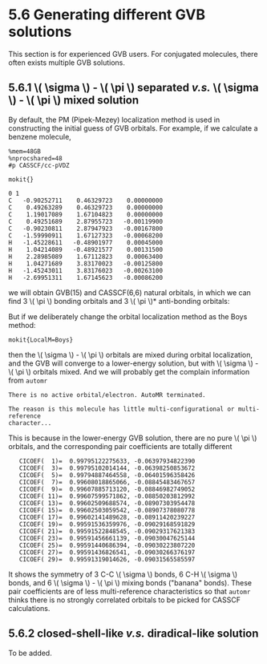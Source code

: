 # 5.6 Generating different GVB solutions
This section is for experienced GVB users. For conjugated molecules, there often
exists multiple GVB solutions.

## 5.6.1 \\( \sigma \\) - \\( \pi \\) separated *v.s.* \\( \sigma \\) - \\( \pi \\) mixed solution
By default, the PM (Pipek-Mezey) localization method is used in constructing the
initial guess of GVB orbitals. For example, if we calculate a benzene molecule,
```
%mem=48GB
%nprocshared=48
#p CASSCF/cc-pVDZ

mokit{}

0 1
C   -0.90252711    0.46329723    0.00000000
C    0.49263289    0.46329723    0.00000000
C    1.19017089    1.67104823    0.00000000
C    0.49251689    2.87955723   -0.00119900
C   -0.90230811    2.87947923   -0.00167800
C   -1.59990911    1.67127323   -0.00068200
H   -1.45228611   -0.48901977    0.00045000
H    1.04214089   -0.48921577    0.00131500
H    2.28985089    1.67112823    0.00063400
H    1.04271689    3.83170023   -0.00125800
H   -1.45243011    3.83176023   -0.00263100
H   -2.69951311    1.67145623   -0.00086200

```
we will obtain GVB(15) and CASSCF(6,6) natural orbitals, in which we can find 3
\\( \pi \\) bonding orbitals and 3 \\( \pi \\)* anti-bonding orbitals:

But if we deliberately change the orbital localization method as the Boys method:
```
mokit{LocalM=Boys}
```
then the \\( \sigma \\) - \\( \pi \\) orbitals are mixed during orbital localization,
and the GVB will converge to a lower-energy solution, but with \\( \sigma \\) - \\( \pi \\)
orbitals mixed. And we will probably get the complain information from `automr`
```
There is no active orbital/electron. AutoMR terminated.

The reason is this molecule has little multi-configurational or multi-reference
character...
```

This is because in the lower-energy GVB solution, there are no pure \\( \pi \\)
orbitals, and the corresponding pair coefficients are totally different
```
   CICOEF(  1)=  0.99795122275633, -0.06397934822390
   CICOEF(  3)=  0.99795102014144, -0.06398250853672
   CICOEF(  5)=  0.99794887464558, -0.06401596358426
   CICOEF(  7)=  0.99608018865066, -0.08845483467657
   CICOEF(  9)=  0.99607885713120, -0.08846982749052
   CICOEF( 11)=  0.99607599571862, -0.08850203812992
   CICOEF( 13)=  0.99602509688574, -0.08907303954478
   CICOEF( 15)=  0.99602503059542, -0.08907378080778
   CICOEF( 17)=  0.99602141489628, -0.08911420239227
   CICOEF( 19)=  0.99591536359976, -0.09029168591829
   CICOEF( 21)=  0.99591522848545, -0.09029317621383
   CICOEF( 23)=  0.99591456661139, -0.09030047625144
   CICOEF( 25)=  0.99591440686394, -0.09030223807220
   CICOEF( 27)=  0.99591436826541, -0.09030266376197
   CICOEF( 29)=  0.99591319014626, -0.09031565585597
```
It shows the symmetry of 3 C-C \\( \sigma \\) bonds, 6 C-H \\( \sigma \\) bonds,
and 6 \\( \sigma \\) - \\( \pi \\) mixing bonds ("banana" bonds). These pair coefficients
are of less multi-reference characteristics so that `automr` thinks there is no
strongly correlated orbitals to be picked for CASSCF calculations.

## 5.6.2 closed-shell-like *v.s.* diradical-like solution
To be added.

